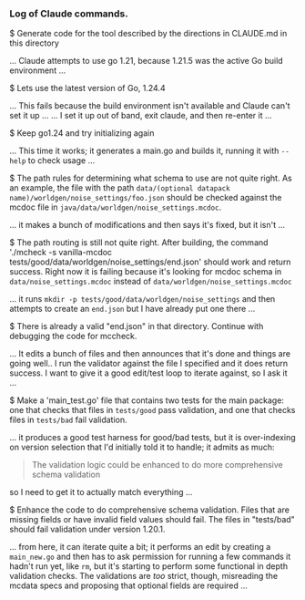### Log of Claude commands.

$ Generate code for the tool described by the directions in CLAUDE.md in this directory

... Claude attempts to use go 1.21, because 1.21.5 was the active Go build environment ...

$ Lets use the latest version of Go, 1.24.4

... This fails because the build environment isn't available and Claude can't set it up ...
... I set it up out of band, exit claude, and then re-enter it ...

$  Keep go1.24 and try initializing again

... This time it works; it generates a main.go and builds it, running it with `--help` to check usage ...

$ The path rules for determining what schema to use are not quite right. As an example, the file with the path `data/(optional datapack name)/worldgen/noise_settings/foo.json` should be checked against the mcdoc file in `java/data/worldgen/noise_settings.mcdoc`.

... it makes a bunch of modifications and then says it's fixed, but it isn't ...

$ The path routing is still not quite right. After building, the command './mcheck -s vanilla-mcdoc tests/good/data/worldgen/noise_settings/end.json' should work and return success. Right now it is failing because it's looking for mcdoc schema in `data/noise_settings.mcdoc` instead of `data/worldgen/noise_settings.mcdoc`

... it runs `mkdir -p tests/good/data/worldgen/noise_settings` and then attempts to create an `end.json` but I have already put one there ...

$ There is already a valid "end.json" in that directory. Continue with debugging the code for mccheck.

... It edits a bunch of files and then announces that it's done and things are going well.. I run the validator against the file I specified and it does return success. I want to give it a good edit/test loop to iterate against, so I ask it ...

$ Make a 'main_test.go' file that contains two tests for the main package: one that checks that files in `tests/good` pass validation, and one that checks files in `tests/bad` fail validation.

... it produces a good test harness for good/bad tests, but it is over-indexing on version selection that I'd initially told it to handle;  it admits as much:

> The validation logic could be enhanced to do more comprehensive schema validation

so I need to get it to actually match everything ...

$ Enhance the code to do comprehensive schema validation. Files that are missing fields or have invalid field values should fail. The files in "tests/bad" should fail validation under version 1.20.1.

... from here, it can iterate quite a bit;  it performs an edit by creating a `main_new.go` and then has to ask permission for running a few commands it hadn't run yet, like `rm`, but it's starting to perform some functional in depth validation checks. The validations are _too_ strict, though, misreading the mcdata specs and proposing that optional fields are required ...
